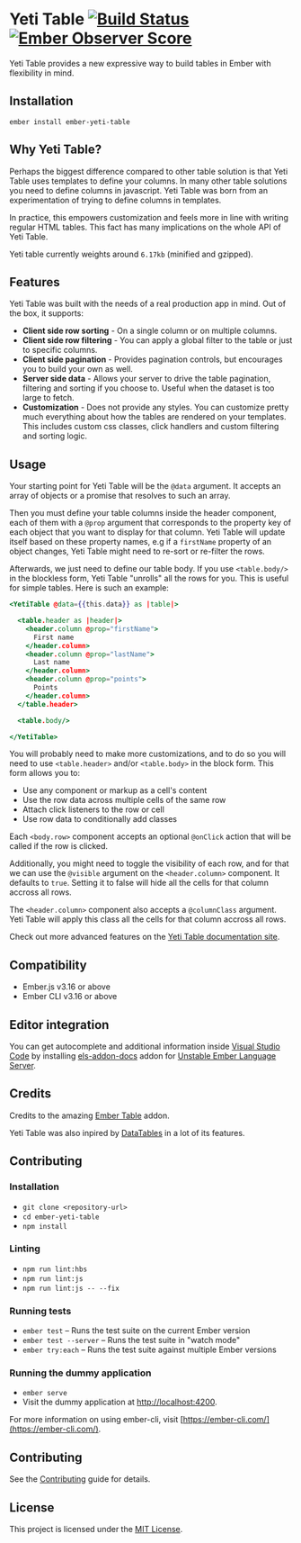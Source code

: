 # Yeti Table [![Build Status](https://travis-ci.org/miguelcobain/ember-yeti-table.svg?branch=master)](https://travis-ci.org/miguelcobain/ember-yeti-table) [![Ember Observer Score](http://emberobserver.com/badges/ember-yeti-table.svg)](http://emberobserver.com/addons/ember-yeti-table)

Yeti Table provides a new expressive way to build tables in Ember with flexibility in mind.

## Installation

```
ember install ember-yeti-table
```

## Why Yeti Table?

Perhaps the biggest difference compared to other table solution is that Yeti Table uses templates to define your columns.
In many other table solutions you need to define columns in javascript.
Yeti Table was born from an experimentation of trying to define columns in templates.

In practice, this empowers customization and feels more in line with writing regular HTML tables.
This fact has many implications on the whole API of Yeti Table.

Yeti table currently weights around `6.17kb` (minified and gzipped).

## Features

Yeti Table was built with the needs of a real production app in mind. Out of the box, it supports:

- **Client side row sorting** - On a single column or on multiple columns.
- **Client side row filtering** - You can apply a global filter to the table or just to specific columns.
- **Client side pagination** - Provides pagination controls, but encourages you to build your own as well.
- **Server side data** - Allows your server to drive the table pagination, filtering and sorting if you choose to. Useful when the dataset is too large to fetch.
- **Customization** - Does not provide any styles. You can customize pretty much everything about how the tables are rendered on your templates. This includes custom css classes, click handlers and custom filtering and sorting logic.

## Usage

Your starting point for Yeti Table will be the `@data` argument. It accepts an array of objects
or a promise that resolves to such an array.

Then you must define your table columns inside the header component, each of them with a `@prop` argument that corresponds to the
property key of each object that you want to display for that column. Yeti Table will update itself based on
these property names, e.g if a `firstName` property of an object changes, Yeti Table might need to re-sort
or re-filter the rows.

Afterwards, we just need to define our table body. If you use `<table.body/>` in the blockless form,
Yeti Table "unrolls" all the rows for you. This is useful for simple tables. Here is such an example:

```hbs
<YetiTable @data={{this.data}} as |table|>

  <table.header as |header|>
    <header.column @prop="firstName">
      First name
    </header.column>
    <header.column @prop="lastName">
      Last name
    </header.column>
    <header.column @prop="points">
      Points
    </header.column>
  </table.header>

  <table.body/>

</YetiTable>
```

You will probably need to make more customizations, and to do so you will need to use `<table.header>`
and/or `<table.body>` in the block form. This form allows you to:

- Use any component or markup as a cell's content
- Use the row data across multiple cells of the same row
- Attach click listeners to the row or cell
- Use row data to conditionally add classes

Each `<body.row>` component accepts an optional `@onClick` action that will be called if the row is clicked.

Additionally, you might need to toggle the visibility of each row, and for that we can use the `@visible` argument
on the `<header.column>` component. It defaults to `true`. Setting it to false will hide all the cells for that column
accross all rows.

The `<header.column>` component also accepts a `@columnClass` argument. Yeti Table will apply this class all the cells
for that column accross all rows.

Check out more advanced features on the [Yeti Table documentation site](https://miguelcobain.github.io/ember-yeti-table).

## Compatibility

- Ember.js v3.16 or above
- Ember CLI v3.16 or above

## Editor integration

You can get autocomplete and additional information inside [Visual Studio Code](https://code.visualstudio.com/) by installing [els-addon-docs](https://github.com/lifeart/els-addon-docs) addon for [Unstable Ember Language Server](https://marketplace.visualstudio.com/items?itemName=lifeart.vscode-ember-unstable).

## Credits

Credits to the amazing [Ember Table](https://github.com/Addepar/ember-table) addon.

Yeti Table was also inpired by [DataTables](https://datatables.net/) in a lot of its features.

## Contributing

### Installation

- `git clone <repository-url>`
- `cd ember-yeti-table`
- `npm install`

### Linting

- `npm run lint:hbs`
- `npm run lint:js`
- `npm run lint:js -- --fix`

### Running tests

- `ember test` – Runs the test suite on the current Ember version
- `ember test --server` – Runs the test suite in "watch mode"
- `ember try:each` – Runs the test suite against multiple Ember versions

### Running the dummy application

- `ember serve`
- Visit the dummy application at [http://localhost:4200](http://localhost:4200).

For more information on using ember-cli, visit [https://ember-cli.com/](https://ember-cli.com/).

## Contributing

See the [Contributing](CONTRIBUTING.md) guide for details.

## License

This project is licensed under the [MIT License](LICENSE.md).
